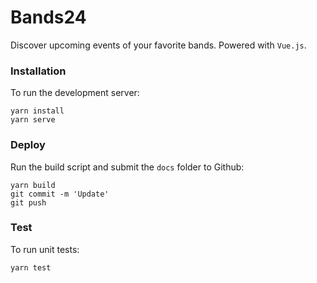 # Bands24

Discover upcoming events of your favorite bands. Powered with `Vue.js`.

### Installation
To run the development server:
```
yarn install
yarn serve
```

### Deploy
Run the build script and submit the `docs` folder to Github:
```
yarn build
git commit -m 'Update'
git push
```

### Test
To run unit tests:
```
yarn test
```
